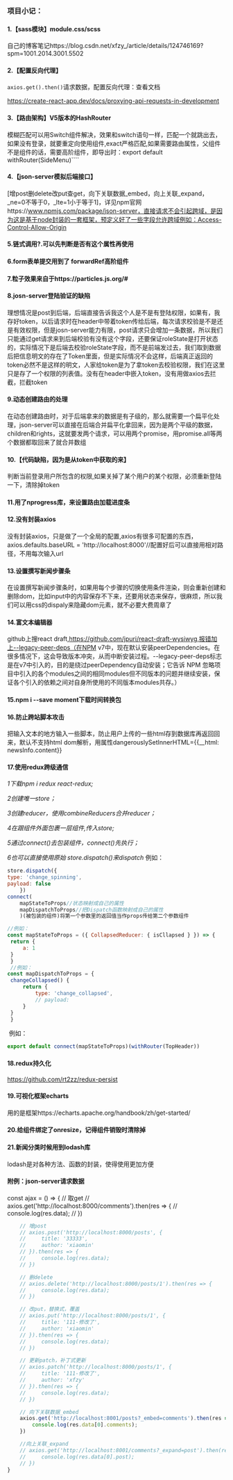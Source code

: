 ### 项目小记：

#### 1.【sass模块】module.css/scss

自己的博客笔记https://blog.csdn.net/xfzy_/article/details/124746169?spm=1001.2014.3001.5502

#### 2.【配置反向代理】

`axios.get().then()`请求数据，配置反向代理：查看文档

https://create-react-app.dev/docs/proxying-api-requests-in-development

#### 3.【路由架构】V5版本的HashRouter

模糊匹配可以用Switch组件解决，效果和switch语句一样，匹配一个就跳出去，如果没有登录，就要重定向使用<Redirect/>组件,exact严格匹配,如果需要路由属性，父组件不是<Route/>组件的话，需要高阶组件<WithRoute/>，即导出时：export default withRouter(SideMenu)````

#### 4.【json-server模拟后端接口】

[增post删delete改put查get，向下关联数据_embed，向上关联_expand， _ne=0不等于0，_lte=1小于等于1]，详见npm官网https://www.npmjs.com/package/json-server，直接请求不会引起跨域，是因为这是基于node封装的一套框架，预定义好了一些字段允许跨域例如：Access-Control-Allow-Origin

#### 5.链式调用?.可以先判断是否有这个属性再使用

#### 6.form表单提交用到了 forwardRef高阶组件

#### 7.粒子效果来自于https://particles.js.org/#

#### 8.josn-server登陆验证的缺陷

​	理想情况是post到后端，后端直接告诉我这个人是不是有登陆权限，如果有，我存好token，以后请求时在header中带着token传给后端，每次请求校验是不是还是有效权限，但是josn-server能力有限，post请求只会增加一条数据，所以我们只能通过get请求来到后端校验有没有这个字段，还要保证roleState是打开状态的，实际情况下是后端去校验roleState字段，而不是前端发过去，我们取到数据后把信息明文的存在了Token里面，但是实际情况不会这样，后端真正返回的token必然不是这样的明文，人家给token是为了拿token去校验权限，我们在这里只是存了一个权限的列表值。没有在header中嵌入token，没有用做axios去拦截，拦截token

#### 9.动态创建路由的处理

在动态创建路由时，对于后端拿来的数据是有子级的，那么就需要一个扁平化处理，json-server可以直接在后端合并扁平化拿回来，因为是两个平级的数据，children和rights，这就要发两个请求，可以用两个promise，用promise.all等两个数据都取回来了就合并数组

#### 10.【代码缺陷，因为是从token中获取的来】

判断当前登录用户所包含的权限,如果关掉了某个用户的某个权限，必须重新登陆一下，清除掉token

#### 11.用了nprogress库，来设置路由加载进度条

#### 12.没有封装axios

没有封装axios，只是做了一个全局的配置,axios有很多可配置的东西，axios.defaults.baseURL = 'http://localhost:8000'//配置好后可以直接用相对路径，不用每次输入url

#### 13.设置撰写新闻步骤条

在设置撰写新闻步骤条时，如果用每个步骤的切换使用条件渲染，则会重新创建和删除dom，比如input中的内容保存不下来，还要用状态来保存，很麻烦，所以我们可以用css的dispaly来隐藏dom元素，就不必要大费周章了

#### 14.富文本编辑器

github上搜react draft,https://github.com/jpuri/react-draft-wysiwyg,报错加上--legacy-peer-deps（在NPM v7中，现在默认安装peerDependencies。在很多情况下，这会导致版本冲突，从而中断安装过程。--legacy-peer-deps标志是在v7中引入的，目的是绕过peerDependency自动安装；它告诉 NPM 忽略项目中引入的各个modules之间的相同modules但不同版本的问题并继续安装，保证各个引入的依赖之间对自身所使用的不同版本modules共存。）

#### 15.npm i --save moment下载时间转换包

#### 16.防止跨站脚本攻击

把输入文本的地方输入一些脚本，防止用户上传的一些html存到数据库再返回回来，默认不支持html dom解析，用属性dangerouslySetInnerHTML={{__html: newsInfo.content}}

#### 17.使用redux跨级通信

*1下载npm i redux react-redux;*

*2创建唯一store；*

*3创建reducer，使用combineReducers合并reducer；*

*4在跟组件外面包裹一层<Provider/>组件,传入store;*

*5通过connect()去包装组件，connect()先执行；*

*6也可以直接使用原始 store.dispatch()来dispatch*
    例如：

```js
store.dispatch({
type: 'change_spinning',
payload: false
    })
connect(
    mapStateToProps//状态映射成自己的属性
    mapDispatchToProps//把Dispatch函数映射成自己的属性
    )(被包装的组件)将第一个参数里的返回值当作props传给第二个参数组件
```

 

```js
//例如：
const mapStateToProps = ({ CollapsedReducer: { isCllapsed } }) => {
 return {
     a: 1
 }
 }
 //例如：
const mapDispatchToProps = {
 changeCollapsed() {
     return {
         type: 'change_collapsed',
         // payload:
     }
 }
 }
```

​    例如：
​    

```js
export default connect(mapStateToProps)(withRouter(TopHeader)) 
```



#### 18.redux持久化

https://github.com/rt2zz/redux-persist

#### 19.可视化框架echarts

用的是框架https://echarts.apache.org/handbook/zh/get-started/

#### 20.给组件绑定了onresize，记得组件销毁时清除掉

#### 21.新闻分类时候用到lodash库

lodash是对各种方法、函数的封装，使得使用更加方便

#### 附例：json-server请求数据

const ajax = () => {
        // 取get
        // axios.get('http://localhost:8000/comments').then(res => {
        //     console.log(res.data);
        // })

```js
    // 增post
    // axios.post('http://localhost:8000/posts', {
    //     title: '33333',
    //     author: 'xiaomin'
    // }).then(res => {
    //     console.log(res.data);
    // })

    // 删delete
    // axios.delete('http://localhost:8000/posts/1').then(res => {
    //     console.log(res.data);
    // })

    // 改put，替换式，覆盖
    // axios.put('http://localhost:8000/posts/1', {
    //     title: '111-修改了',
    //     author: 'xiaomin'
    // }).then(res => {
    //     console.log(res.data);
    // })

    // 更新patch，补丁式更新
    // axios.patch('http://localhost:8000/posts/1', {
    //     title: '111-修改了',
    //     author: 'xfzy'
    // }).then(res => {
    //     console.log(res.data);
    // })

    // 向下关联数据_embed
    axios.get('http://localhost:8001/posts?_embed=comments').then(res => {
        console.log(res.data[0].comments);
    })

    //向上关联_expand
    // axios.get('http://localhost:8001/comments?_expand=post').then(res => {
    //     console.log(res.data[0].post);
    // })
}
```